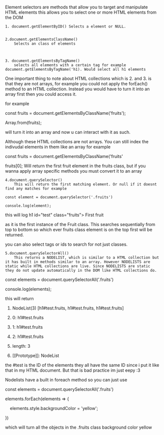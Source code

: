 

Element selectors are methods that allow you to target and manipulate HTML elements this allows you to select one or more HTML elements from the DOM 


	1. document.getElementByID() Selects a element or NULL.


	2.document.getElementsClassName() 
		Selects an class of elements 



	3. document.getElementsByTagName()
		selects all elements with a certain tag for example document.getElementsByTagName('h1). Would select all h1 elements 

One important thing to note about HTML collections which is 2. and 3. is that they are not arrays, for example you could not apply the forEach() method to an HTML collection. Instead you would have to turn it into an array first then you could access it.

for example

const fruits = document.getElementsByClassName('fruits');

Array.from(fruits);

will turn it into an array and now u can interact with it as such. 


Although these HTML collections are not arrays. You can still index the indivudal elements in them like an array for example 

const fruits = document.getElementsByClassName('fruits'

fruits[0]; Will return the first fruit element in the fruits class, but if you wanna apply array specific methods you must convert it to an array




	4.document.querySelector()
		This will return the first matching element. Or null if it doesnt find any matches for example

  

```
const element = document.querySelector('.fruits')

console.log(element);
```



this will log 
h1 id="test" class="fruits"> First fruit</h1>


as it is the first instance of the Fruit class. This searches sequentially from top to bottom so which ever fruits class element is on the top first will be returned.

you can also select tags or ids to search for not just classes. 



	5.document.querySelectorAll()
		This returns a NODELIST, which is similar to a HTML collection but it has built in methods similar to an array. However NODELISTS are static while HTML collections are live. Since NODELISTS are static they do not update automatically in the DOM like HTML collections do. 

  

const elements = document.querySelectorAll('.fruits')

  

console.log(elements);


this will return 


1. NodeList(3) [h1#test.fruits, h1#test.fruits, h1#test.fruits]

1. 0: h1#test.fruits
2. 1: h1#test.fruits
3. 2: h1#test.fruits
4. length: 3
5. [[Prototype]]: NodeList

the #test is the ID of the elements they all have the same ID since i put it like that in my HTML document. But that is bad practice im just eepy :3


Nodelists have a built in foreach method so you can just use 

const elements = document.querySelectorAll('.fruits')

  
  

elements.forEach(elements => {

    elements.style.backgroundColor = 'yellow';

})


which will turn all the objects in the .fruits class background color yellow 
